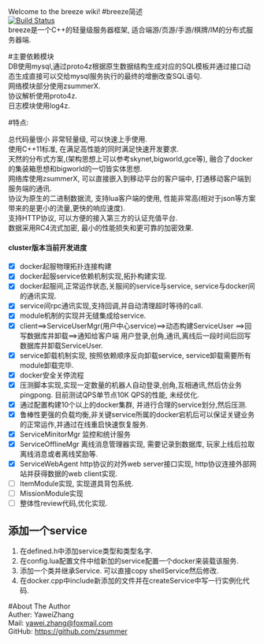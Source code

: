 Welcome to the breeze wiki!
#breeze简述  
[![Build Status](https://travis-ci.org/zsummer/breeze.svg?branch=master)](https://travis-ci.org/zsummer/breeze)  
breeze是一个C++的轻量级服务器框架, 适合端游/页游/手游/棋牌/IM的分布式服务器端.  
  
#主要依赖模块  
DB使用mysql,通过proto4z根据原生数据结构生成对应的SQL模板并通过接口动态生成直接可以交给mysql服务执行的最终的增删改查SQL语句.    
网络模块部分使用zsummerX.  
协议解析使用proto4z.  
日志模块使用log4z.

  
#特点:    
  
总代码量很小 非常轻量级, 可以快速上手使用.  
使用C++11标准, 在满足高性能的同时满足快速开发要求.  
天然的分布式方案,(架构思想上可以参考skynet,bigworld,gce等), 融合了docker的集装箱思想和bigworld的一切皆实体思想.   
网络库使用zsummerX, 可以直接嵌入到移动平台的客户端中, 打通移动客户端到服务端的通讯.  
协议为原生的二进制数据流, 支持lua客户端的使用, 性能非常高(相对于json等方案带来的是更小的流量,更快的响应速度).  
支持HTTP协议, 可以方便的接入第三方的认证充值平台.  
数据采用RC4流式加密, 最小的性能损失和更可靠的加密效果.  

#### cluster版本当前开发进度  

 
- [x] docker起服物理拓扑连接构建  
- [x] docker起服service依赖机制实现,拓扑构建实现.  
- [x] docker起服间,正常运作状态,关服间的service与service, service与docker间的通讯实现.  
- [x] service间rpc通讯实现,支持回调,并自动清理超时等待的call. 
- [x] module机制的实现并无缝集成给service.  
- [x] client==>ServiceUserMgr(用户中心service)==>动态构建ServiceUser ==>回写数据库并卸载==>通知给客户端 用户登录,创角,通讯,离线后一段时间后回写数据库并卸载ServiceUser.  
- [x] service卸载机制实现, 按照依赖顺序反向卸载service, service卸载需要所有module卸载完毕.    
- [x] docker安全关停流程  
- [x] 压测脚本实现,实现一定数量的机器人自动登录,创角,互相通讯,然后仿业务pingpong.  目前测试QPS单节点10K QPS的性能, 未经优化.    
- [x] 通过配置构建10个以上的docker集群, 并进行合理的service划分,然后压测.  
- [x] 鲁棒性更强的负载均衡,非关键service所属的docker宕机后可以保证关键业务的正常运作,并通过在线重启快速恢复服务.  
- [x] ServiceMinitorMgr 监控和统计服务  
- [x] ServiceOfflineMgr 离线消息管理器实现, 需要记录到数据库, 玩家上线后拉取离线消息或者离线奖励等.  
- [x] ServiceWebAgent http协议的对外web server接口实现, http协议连接外部网站并获得数据的web client实现.  
- [ ] ItemModule实现, 实现道具背包系统.  
- [ ] MissionModule实现  
- [ ] 整体性review代码,优化实现.  

## 添加一个service  
1.  在defined.h中添加service类型和类型名字.  
2.  在config.lua配置文件中给新加的service配置一个docker来装载该服务.  
2.  添加一个类并继承Service. 可以直接copy shellService然后修改.  
3.  在docker.cpp中include新添加的文件并在createService中写一行实例化代码.  

#About The Author  
Auther: YaweiZhang  
Mail: yawei.zhang@foxmail.com  
GitHub: https://github.com/zsummer  
  
